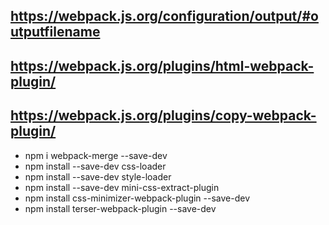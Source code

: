 ## https://webpack.js.org/configuration/output/#outputfilename
## https://webpack.js.org/plugins/html-webpack-plugin/
## https://webpack.js.org/plugins/copy-webpack-plugin/

- npm i webpack-merge --save-dev
- npm install --save-dev css-loader
- npm install --save-dev style-loader
- npm install --save-dev mini-css-extract-plugin
- npm install css-minimizer-webpack-plugin --save-dev
- npm install terser-webpack-plugin --save-dev
